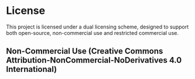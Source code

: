 # License

This project is licensed under a dual licensing scheme, designed to support both open-source, non-commercial use and restricted commercial use.

## Non-Commercial Use (Creative Commons Attribution-NonCommercial-NoDerivatives 4.0 International)
